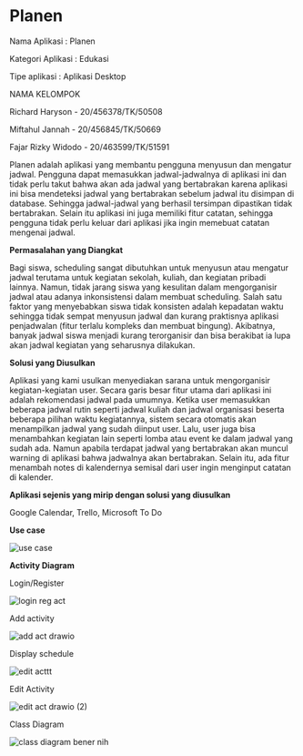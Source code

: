 # Planen

Nama Aplikasi	    : Planen

Kategori Aplikasi	: Edukasi

Tipe aplikasi		  : Aplikasi Desktop

NAMA KELOMPOK

Richard Haryson     - 20/456378/TK/50508 

Miftahul Jannah     - 20/456845/TK/50669 

Fajar Rizky Widodo  - 20/463599/TK/51591 

Planen adalah aplikasi yang membantu pengguna menyusun dan mengatur jadwal. Pengguna dapat memasukkan jadwal-jadwalnya di aplikasi ini dan tidak perlu takut bahwa akan ada jadwal yang bertabrakan karena aplikasi ini bisa mendeteksi jadwal yang bertabrakan sebelum jadwal itu disimpan di database. Sehingga jadwal-jadwal yang  berhasil tersimpan dipastikan tidak bertabrakan. Selain itu aplikasi ini juga memiliki fitur catatan, sehingga pengguna tidak perlu keluar dari aplikasi jika ingin memebuat catatan mengenai jadwal.

**Permasalahan yang Diangkat** 

Bagi siswa, scheduling sangat dibutuhkan untuk menyusun atau mengatur jadwal terutama untuk kegiatan sekolah, kuliah, dan kegiatan pribadi lainnya. Namun, tidak jarang siswa yang kesulitan dalam mengorganisir jadwal atau adanya inkonsistensi dalam membuat scheduling. Salah satu faktor yang menyebabkan siswa tidak konsisten adalah kepadatan waktu sehingga tidak sempat menyusun jadwal dan kurang praktisnya aplikasi penjadwalan (fitur terlalu kompleks dan membuat bingung). Akibatnya, banyak jadwal siswa menjadi kurang terorganisir dan bisa berakibat ia lupa akan jadwal kegiatan yang seharusnya dilakukan.

**Solusi yang Diusulkan** 

Aplikasi yang kami usulkan menyediakan sarana untuk mengorganisir kegiatan-kegiatan user. Secara garis besar fitur utama dari aplikasi ini adalah rekomendasi jadwal pada umumnya. Ketika user memasukkan beberapa jadwal rutin seperti jadwal kuliah dan jadwal organisasi beserta beberapa pilihan waktu kegiatannya, sistem secara otomatis akan menampilkan jadwal yang sudah diinput user. Lalu, user juga bisa menambahkan kegiatan lain seperti lomba atau event ke dalam jadwal yang sudah ada. Namun apabila terdapat jadwal yang bertabrakan akan muncul warning di aplikasi bahwa jadwalnya akan bertabrakan. Selain itu, ada fitur menambah notes di kalendernya semisal dari user ingin menginput catatan di kalender.

**Aplikasi sejenis yang mirip dengan solusi yang diusulkan** 

Google Calendar, Trello, Microsoft To Do


**Use case** 

![use case](https://user-images.githubusercontent.com/79750744/189670334-5959ef4e-b57b-4366-aec3-85c89d522835.PNG)

**Activity Diagram** 

Login/Register 

![login reg act](https://user-images.githubusercontent.com/79750744/189684039-79154847-aeea-44b5-9884-1314f08e7547.PNG)

Add activity 

![add act drawio](https://user-images.githubusercontent.com/79750744/189667056-0114b46b-d88d-40fe-9520-25b38b999c09.png)

Display schedule 

![edit acttt](https://user-images.githubusercontent.com/79750744/189683968-c07a2504-6ecf-496a-9a1b-9a6b047f912c.PNG)

Edit Activity 

![edit act drawio (2)](https://user-images.githubusercontent.com/79750744/189672318-f51fcee0-51c4-42eb-ac77-7dbc027dc804.png)

Class Diagram 

![class diagram bener nih](https://user-images.githubusercontent.com/79750744/189671439-c7fbf821-f3c8-45c0-8832-3d91628b2521.PNG)
